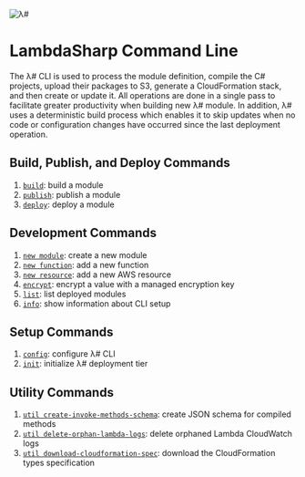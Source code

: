 ![λ#](~/images/CLI.png)

# LambdaSharp Command Line

The λ# CLI is used to process the module definition, compile the C# projects, upload their packages to S3, generate a CloudFormation stack, and then create or update it. All operations are done in a single pass to facilitate greater productivity when building new λ# module. In addition, λ# uses a deterministic build process which enables it to skip updates when no code or configuration changes have occurred since the last deployment operation.

## Build, Publish, and Deploy Commands
1. [`build`](Tool-Build.md): build a module
1. [`publish`](Tool-Publish.md): publish a module
1. [`deploy`](Tool-Deploy.md): deploy a module

## Development Commands
1. [`new module`](Tool-NewModule.md): create a new module
1. [`new function`](Tool-NewFunction.md): add a new function
1. [`new resource`](Tool-NewResource.md): add a new AWS resource
1. [`encrypt`](Tool-Encrypt.md): encrypt a value with a managed encryption key
1. [`list`](Tool-List.md): list deployed modules
1. [`info`](Tool-Info.md): show information about CLI setup

## Setup Commands
1. [`config`](Tool-Config.md): configure λ# CLI
1. [`init`](Tool-Init.md): initialize λ# deployment tier

## Utility Commands
1. [`util create-invoke-methods-schema`](Tool-UtilCreateInvokeMethodsSchema.md): create JSON schema for compiled methods
1. [`util delete-orphan-lambda-logs`](Tool-UtilDeleteOrphanLambdaLogs.md): delete orphaned Lambda CloudWatch logs
1. [`util download-cloudformation-spec`](Tool-UtilDownloadCloudFormationSpec.md): download the CloudFormation types specification
